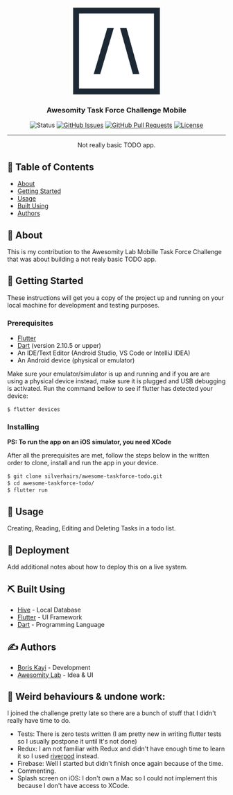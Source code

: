 <p align="center">
  <a href="" rel="noopener">
 <img width=200px height=200px src="https://github.com/silverhairs/awesome-taskforce-todo/blob/main/assets/images/logo-dark.png" alt="Project logo"></a>
</p>

<h3 align="center">Awesomity Task Force Challenge Mobile</h3>

<div align="center">

![Status](https://github.com/silverhairs/awesome-taskforce-todo/workflows/Flutter/badge.svg?branch=main)
[![GitHub Issues](https://img.shields.io/github/issues/silverhairs/awesome-taskforce-todo.svg)](https://github.com/silverhairs/awesome-taskforce-todo/issues)
[![GitHub Pull Requests](https://img.shields.io/github/issues-pr/silverhairs/awesome-taskforce-todo.svg)](https://github.com/silverhairs/awesome-taskforce-todo/pulls)
[![License](https://img.shields.io/badge/License-Apache%202.0-blue.svg)](https://opensource.org/licenses/Apache-2.0)

</div>

---

<p align="center"> Not really basic TODO app.
    <br> 
</p>

## 📝 Table of Contents

- [About](#about)
- [Getting Started](#getting_started)
- [Usage](#usage)
- [Built Using](#built_using)
- [Authors](#authors)

## 🧐 About <a name = "about"></a>

This is my contribution to the Awesomity Lab Mobille Task Force Challenge that was about building a not realy basic TODO app.

## 🏁 Getting Started <a name = "getting_started"></a>

These instructions will get you a copy of the project up and running on your local machine for development and testing purposes.

### Prerequisites

- [Flutter](https://flutter.dev)
- [Dart](https://dart.dev/) (version 2.10.5 or upper)
- An IDE/Text Editor (Android Studio, VS Code or IntelliJ IDEA)
- An Android device (physical or emulator)

Make sure your emulator/simulator is up and running and if you are are using a physical device instead, make sure it is plugged and USB debugging is activated. Run the command bellow to see if flutter has detected your device:

```
$ flutter devices
```

### Installing

**PS: To run the app on an iOS simulator, you need XCode**

After all the prerequisites are met, follow the steps below in the written order to clone, install and run the app in your device.

```
$ git clone silverhairs/awesome-taskforce-todo.git
$ cd awesome-taskforce-todo/
$ flutter run
```

## 🎈 Usage <a name="usage"></a>

Creating, Reading, Editing and Deleting Tasks in a todo list.

## 🚀 Deployment <a name = "deployment"></a>

Add additional notes about how to deploy this on a live system.

## ⛏️ Built Using <a name = "built_using"></a>

- [Hive](https://docs.hivedb.dev/) - Local Database
- [Flutter](https://flutter.dev/) - UI Framework
- [Dart](https://dart.dev/) - Programming Language

## ✍️ Authors <a name = "authors"></a>

- [Boris Kayi](https://github.com/silverhairs) - Development
- [Awesomity Lab](https://github.com/Awesomity-Lab) - Idea & UI

## 🥲 Weird behaviours & undone work:

I joined the challenge pretty late so there are a bunch of stuff that I didn't really have time to do.

- Tests: There is zero tests written (I am pretty new in writing flutter tests so I usually postpone it until It's not done)
- Redux: I am not familiar with Redux and didn't have enough time to learn it so I used [riverpod](https://pub.dev/packages/riverpod) instead.
- Firebase: Well I started but didn't finish once again because of the time.
- Commenting.
- Splash screen on iOS: I don't own a Mac so I could not implement this because I don't have access to XCode.
